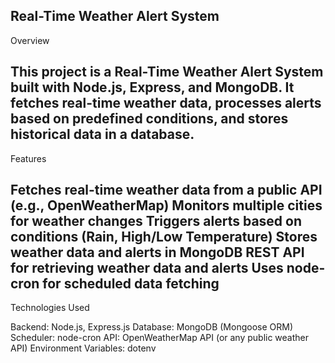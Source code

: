 
Real-Time Weather Alert System
-----------------------------------------------------------------
Overview

This project is a Real-Time Weather Alert System built with Node.js, Express, and MongoDB. It fetches real-time weather data, processes alerts based on predefined conditions, and stores historical data in a database.
-----------------------------------------------------------------------------------------------
Features

Fetches real-time weather data from a public API (e.g., OpenWeatherMap)
Monitors multiple cities for weather changes
Triggers alerts based on conditions (Rain, High/Low Temperature)
Stores weather data and alerts in MongoDB
REST API for retrieving weather data and alerts
Uses node-cron for scheduled data fetching
----------------------------------------------------------------------------------
Technologies Used

Backend: Node.js, Express.js
Database: MongoDB (Mongoose ORM)
Scheduler: node-cron
API: OpenWeatherMap API (or any public weather API)
Environment Variables: dotenv
